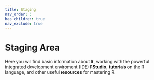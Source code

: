 ```yaml
---
title: Staging
nav_order: 5
has_children: true
nav_exclude: true
---
```


# Staging Area

Here you will find basic information about **R**, working with the powerful integrated development enviroment (IDE) **RStudio**, **tutorials** on the R language, and other useful **resources** for mastering R.
